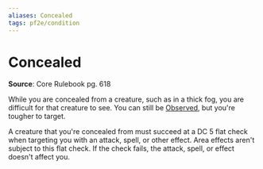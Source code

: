```yaml
---
aliases: Concealed
tags: pf2e/condition
---
```


# Concealed

**Source**: Core Rulebook pg. 618

While you are concealed from a creature, such as in a thick fog, you are difficult for that creature to see. You can still be [Observed](Observed.md), but you're tougher to target.

A creature that you're concealed from must succeed at a DC 5 flat check when targeting you with an attack, spell, or other effect. Area effects aren't subject to this flat check. If the check fails, the attack, spell, or effect doesn't affect you.
